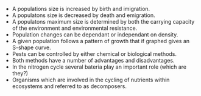 - A populations size is increased by birth and imigration.
- A populatons size is decreased by death and emigration.
- A populatons maximum size is determined by both the carrying capacity of the environment and environmental resistance.
- Population changes can be dependant or independant on density.
- A given population follows a pattern of growth that if graphed gives an S-shape curve.
- Pests can be controlled by either chemical or biological methods.
- Both methods have a number of advantages and disadvantages.
- In the nitrogen cycle several bateria play an important role (which are they?)
- Organisms which are involved in the cycling of nutrients within ecosystems and referred to as decomposers.
